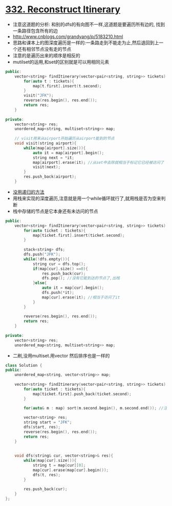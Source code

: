 # [332. Reconstruct Itinerary](https://leetcode.com/problems/reconstruct-itinerary/description/)
* 注意这道题的分析: 和别的dfs的有向图不一样,这道题是要遍历所有边的, 找到一条路径包含所有的边
* http://www.cnblogs.com/grandyang/p/5183210.html
* 思路和课本上的图深度遍历是一样的:一条路走到不能走为止,然后退回到上一个还有相邻节点没有走的节点
* 注意的是遍历出来的顺序是相反的
*  mutilset的运用,和set的区别就是可以用相同元素

```c++
public:
    vector<string> findItinerary(vector<pair<string, string>> tickets) {
        for(auto t : tickets){
            map[t.first].insert(t.second);
        }
        visit("JFK");
        reverse(res.begin(), res.end());
        return res;
    }
    
private:
    vector<string> res;
    unordered_map<string, multiset<string>> map;
    
    // visit用来从airport开始遍历从airport能到的节点
    void visit(string airport){
        while(map[airport].size()){
            auto it = map[airport].begin();
            string next = *it;
            map[airport].erase(it); //从set中去除就相当于标记它已经被访问了
            visit(next);
        }
        res.push_back(airport);
    }
```

* [没用递归的方法](https://discuss.leetcode.com/topic/36721/short-c-dfs-iterative-44ms-solution-with-explanation-no-recursive-calls-no-backtracking/2)
* 用栈来实现的深度遍历,注意就是用一个while循环就行了,就用栈是否为空来判断
* 栈中存储的节点是它本身还有未访问的节点

```c++
public:
    vector<string> findItinerary(vector<pair<string, string>> tickets) {
        for(auto ticket : tickets){
            map[ticket.first].insert(ticket.second);
        }
        
        stack<string> dfs;
        dfs.push("JFK");
        while(!dfs.empty()){
            string cur = dfs.top();
            if(map[cur].size() ==0){
                res.push_back(cur);
                dfs.pop(); //没有它能到达的节点了,出栈
            }else{
                auto it = map[cur].begin();
                dfs.push(*it);
                map[cur].erase(it); //相当于访问了it
            }
        }
        
        reverse(res.begin(), res.end());
        return res;
    }
    
private:
    vector<string> res;
    unordered_map<string, multiset<string>> map;
```

* 二刷,没用multiset.用vector 然后排序也是一样的

```c++
class Solution {
public:
    unordered_map<string, vector<string>> map;
    
    vector<string> findItinerary(vector<pair<string, string>> tickets) {
        for(auto ticket : tickets){
            map[ticket.first].push_back(ticket.second);
        }
        
        for(auto& m : map) sort(m.second.begin(), m.second.end()); //注意这里要传引用,因为要改变顺序

        vector<string> res;
        string start = "JFK";
        dfs(start, res);
        reverse(res.begin(), res.end());
        return res;
    }
    
    
    void dfs(string& cur, vector<string>& res){
        while(map[cur].size()){
            string t = map[cur][0];
            map[cur].erase(map[cur].begin());
            dfs(t, res);
        }
        
        res.push_back(cur);
    }
};
```
